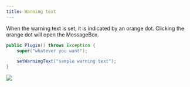 ```yaml
---
title: Warning text
---
```


When the warning text is set, it is indicated by an orange dot. Clicking the orange dot will open the MessageBox.

```java title="Plugin.java"
public Plugin() throws Exception {
    super("whatever you want");

    setWarningText("sample warning text");
}
```

![](/img/plugin-development-guide/how-to-set-warning-text.png)